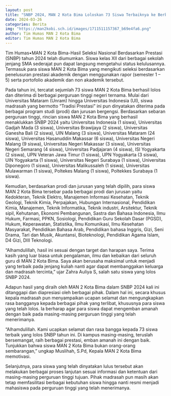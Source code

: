 ```yaml
---
layout: post
title: "SNBP 2024, MAN 2 Kota Bima Loloskan 73 Siswa Terbaiknya ke Berbagai Perguruan Tinggi Ternama"
date: 2024-03-26
categories: Berita
img: "https://man2kobi.sch.id/images/1711511157367_b69e4fa6.png"
author: Tim Humas MAN 2 Kota Bima
editor: Tim Humas MAN 2 Kota Bima
---
```



Tim Humas•MAN 2 Kota Bima-Hasil Seleksi Nasional Berdasarkan Prestasi (SNBP) tahun 2024 telah diumumkan. Siswa kelas XII dari berbagai sekolah jenjang SMA sederajat pun dapat langsung mengetahui status kelulusannya. Termasuk para siswa MAN 2 Kota Bima yang mengikuti seleksi berdasarkan penelusuran prestasi akademik dengan menggunakan rapor (semester 1 – 5) serta portofolio akademik dan non akademik tersebut.

Pada tahun ini, tercatat sejumlah 73 siswa MAN 2 Kota Bima berhasil lolos dan diterima di berbagai perguruan tinggi negeri ternama. Mulai dari Universitas Mataram (Unram) hingga Universitas Indonesia (UI), siswa madrasah yang bermotto “Tradisi Prestasi” ini pun dinyatakan diterima pada berbagai program studi (prodi) dan jurusan bergengsi.
Berdasarkan sebaran perguruan tinggi, rincian siswa MAN 2 Kota Bima yang berhasil menaklukkan SNBP 2024 yaitu Universitas Indonesia (1 siswa), Universitas Gadjah Mada (3 siswa), Universitas Brawijaya (2 siswa), Universitas Ganesha Bali (2 siswa), UIN Malang (3 siswa), Universitas Mataram (24 siswa), Universitas Hasanuddin Makassar (6 siswa), Universitas Negeri Malang (9 siswa), Universitas Negeri Makassar (3 siswa), Universitas Negeri Semarang (4 siswa), Universitas Padjajaran (4 siswa), ISI Yogyakarta (2 siswa), UPN Veteran Jawa Timur (1 siswa), UPN Yogyakarta (3 siswa), UIN Yogyakarta (1 siswa), Universitas Negeri Surabaya (1 siswa), Universitas Diponegoro (1 siswa), Universitas Malikussaleh (1 siswa), Universitas Mulawarman (1 siswa), Poltekes Malang (1 siswa), Poltekkes Surabaya (1 siswa).

Kemudian, berdasarkan prodi dan jurusan yang telah dipilih, para siswa MAN 2 Kota Bima tersebar pada berbagai prodi dan jurusan yaitu Kedokteran, Teknik Elektro, Manajemen Informasi Kesehatan, Teknik Geologi, Teknik Kimia, Perpajakan, Hubungan Internasional, Pendidikan Kimia, Manajemen, Teknik Informatika, Teknik industri, Arsitektur, Teknik sipil, Kehutanan, Ekonomi Pembangunan, Sastra dan Bahasa Indonesia, Ilmu Hukum, Farmasi, PPKN, Sosiologi, Pendidikan Guru Sekolah Dasar (PGSD), Hukum, Keperawatan, Statistika, Ilmu Komunikasi, Ilmu Kesehatan Masyarakat, Pendidikan Bahasa Arab, Pendidikan bahasa Inggris, Gizi, Seni Drama, Tari dan Musik, Akuntansi, Bioteknologi, Pendidikan Agama Islam, D4 Gizi, DIII Teknologi.

“Alhamdulillah, hasil ini sesuai dengan target dan harapan saya. Terima kasih yang luar biasa untuk pengalaman, ilmu dan kebaikan dari seluruh guru di MAN 2 Kota Bima. Saya akan berusaha maksimal untuk menjadi yang terbaik pada jenjang kuliah nanti agar dapat membanggakan keluarga dan madrasah tercinta,” ujar Zahra Auliya S, salah satu siswa yang lolos SNBP 2024.

Adapun hasil yang diraih oleh MAN 2 Kota Bima dalam SNBP 2024 kali ini ditanggapi dan diapresiasi oleh berbagai pihak. Dalam hal ini, secara khusus kepala madrasah pun menyampaikan ucapan selamat dan mengungkapkan rasa bangganya kepada berbagai pihak yang terlibat, khususnya para siswa yang telah lolos. Ia berharap agar para siswa dapat mengemban amanah dengan baik pada masing-masing perguruan tinggi yang telah menerimanya.

“Alhamdulillah. Kami ucapkan selamat dan rasa bangga kepada 73 siswa terbaik yang lolos SNBP tahun ini. Di kampus masing-masing, teruslah bersemangat, raih berbagai prestasi, emban amanah ini dengan baik. Tunjukkan bahwa siswa MAN 2 Kota Bima bukan orang-orang sembarangan,” ungkap Muslihah, S.Pd, Kepala MAN 2 Kota Bima memotivasi.

Selanjutnya, para siswa yang telah dinyatakan lulus tersebut akan melakukan berbagai proses lanjutan sesuai informasi dan ketentuan dari masing-masing perguruan tinggi tujuan. Pihak madrasah pun masih akan tetap memfasilitasi berbagai kebutuhan siswa hingga nanti resmi menjadi mahasiswa pada perguruan tinggi yang telah menerimanya.
